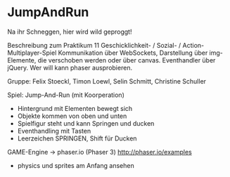 # JumpAndRun

Na ihr Schneggen, hier wird wild geproggt!

Beschreibung zum Praktikum 11
Geschicklichkeit- / Sozial- / Action-Multiplayer-Spiel
Kommunikation über WebSockets, Darstellung über img-Elemente, die verschoben werden oder über canvas. 
Eventhandler über jQuery. Wer will kann phaser ausprobieren.

Gruppe: Felix Stoeckl, Timon Loewl, Selin Schmitt, Christine Schuller

Spiel: Jump-And-Run (mit Koorperation)
 
- Hintergrund mit Elementen bewegt sich
- Objekte kommen von oben und unten
- Spielfigur steht und kann Springen und ducken
- Eventhandling mit Tasten
- Leerzeichen SPRINGEN, Shift für Ducken

GAME-Engine -> phaser.io (Phaser 3)
http://phaser.io/examples
- physics und sprites am Anfang ansehen
